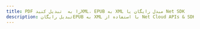 ---title: PDF را به  تبدیل کنیدXML، EPUB به XML مبدل رایگان یا Net SDKdescription: تبدیل رایگانEPUB به XML با استفاده از Net Cloud APIs & SDK همچنین اسناد PDF را در Cloud ایجاد، ویرایش و رندر کنید.---
